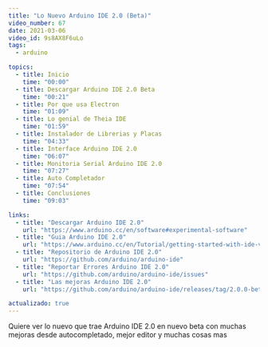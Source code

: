 ```yaml
---
title: "Lo Nuevo Arduino IDE 2.0 (Beta)"
video_number: 67
date: 2021-03-06
video_id: 9s8AX8F6uLo
tags:
  - arduino

topics:
  - title: Inicio
    time: "00:00"
  - title: Descargar Arduino IDE 2.0 Beta
    time: "00:21"
  - title: Por que usa Electron
    time: "01:09"
  - title: Lo genial de Theia IDE
    time: "01:59"
  - title: Instalador de Librerias y Placas
    time: "04:33"
  - title: Interface Arduino IDE 2.0
    time: "06:07"
  - title: Monitoria Serial Arduino IDE 2.0
    time: "07:27"
  - title: Auto Completador
    time: "07:54"
  - title: Conclusiones
    time: "09:03"

links:
  - title: "Descargar Arduino IDE 2.0"
    url: "https://www.arduino.cc/en/software#experimental-software"
  - title: "Guia Arduino IDE 2.0"
    url: "https://www.arduino.cc/en/Tutorial/getting-started-with-ide-v2"
  - title: "Repositorio de Arduino IDE 2.0"
    url: "https://github.com/arduino/arduino-ide"
  - title: "Reportar Errores Arduino IDE 2.0"
    url: "https://github.com/arduino/arduino-ide/issues"
  - title: "Las mejoras Arduino IDE 2.0"
    url: "https://github.com/arduino/arduino-ide/releases/tag/2.0.0-beta.3"

actualizado: true
---
```


Quiere ver lo nuevo que trae Arduino IDE 2.0 en nuevo beta con muchas mejoras desde autocompletado, mejor editor y muchas cosas mas
